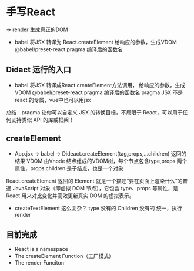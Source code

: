 # 手写React
-> render 生成真正的DOM

- babel 将JSX 转译为 React.createElement
    给响应的参数，生成VDOM
    @babel/preset-react pragma 编译后的函数名

## Didact 运行的入口
- babel 将JSX 转译成React.createElement方法调用，
    给响应的参数，生成VDOM
    @babel/preset-react pragma 编译后的函数名
    pragma JSX 不是react 的专属，vue中也可以用jsx

总结：pragma 让你可以自定义 JSX 的转换目标，不局限于 React，可以用于任何支持类似 API 的库或框架！

## createElement

- App.jsx -> babel -> Dideact.createElement(tag,props,...children)
    返回的结果 VDOM
    由Vnode 结点组成的VDOM树，每个节点包含type,props
    两个属性，props.children 是子结点，也是一个对象

React.createElement 返回的 Element 就是一个描述“要在页面上渲染什么”的普通 JavaScript 对象（即虚拟 DOM 节点），它包含 type、props 等属性，是 React 用来对比变化并高效更新真实 DOM 的虚拟表示。

- createTextElement 这么复杂？
    type 没有的
    Children 没有的
    统一，执行render

## 目前完成
- React is a namespace
- The createElement Function（工厂模式）
- The render Funciton
